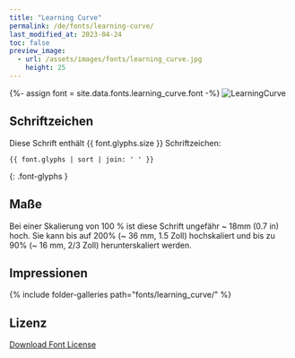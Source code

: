 ```yaml
---
title: "Learning Curve"
permalink: /de/fonts/learning-curve/
last_modified_at: 2023-04-24
toc: false
preview_image:
  - url: /assets/images/fonts/learning_curve.jpg
    height: 25
---
```

{%- assign font = site.data.fonts.learning_curve.font -%}
![LearningCurve](/assets/images/fonts/learning_curve.jpg)

## Schriftzeichen

Diese Schrift enthält  {{ font.glyphs.size }} Schriftzeichen:

```
{{ font.glyphs | sort | join: ' ' }}
```
{: .font-glyphs }


## Maße

Bei einer Skalierung von 100 % ist diese Schrift ungefähr ~ 18mm  (0.7 in) hoch.
Sie kann bis auf 200% (~ 36 mm, 1.5 Zoll) hochskaliert und bis zu  90% (~ 16 mm, 2/3 Zoll) herunterskaliert werden.

## Impressionen

{% include folder-galleries path="fonts/learning_curve/" %}

## Lizenz

[Download Font License](https://github.com/inkstitch/inkstitch/tree/main/fonts/learning_curve/LICENSE)
